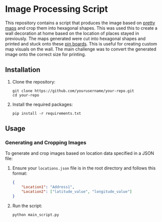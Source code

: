 # Image Processing Script

This repository contains a script that produces the image based on [pretty maps](https://github.com/marceloprates/prettymaps) and crop them into hexagonal shapes. This was used this to create a wall decoration at home based on the location of places stayed in previously. The maps generated were cut into hexagonal shapes and printed and stuck onto these [pin boards](https://www.amazon.de/dp/B07JNNM31F?psc=1&ref=ppx_yo2ov_dt_b_product_details). This is useful for creating custom map visuals on the wall. The main challenge was to convert the generated image onto the correct size for printing.

## Installation

1. Clone the repository:
    ```
    git clone https://github.com/yourusername/your-repo.git
    cd your-repo
    ```

2. Install the required packages:
    ```
    pip install -r requirements.txt
    ```

## Usage

### Generating and Cropping Images

To generate and crop images based on location data specified in a JSON file:

1. Ensure your `locations.json` file is in the root directory and follows this format:
    ```json
    {
        "Location1": "Address1",
        "Location2": ["latitude_value", "longitude_value"]
    }
    ```

2. Run the script:
    ```
    python main_script.py
    ```


